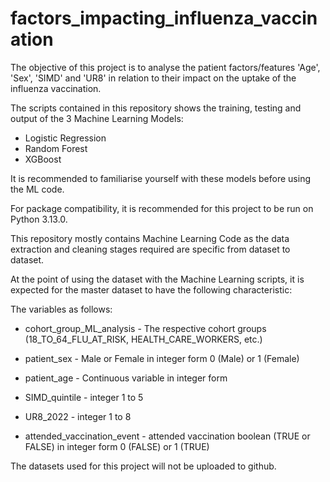 # factors_impacting_influenza_vaccination
The objective of this project is to analyse the patient factors/features 'Age', 'Sex', 'SIMD' and 'UR8' in relation to their impact on the uptake of the influenza vaccination. 

The scripts contained in this repository shows the training, testing and output of the 3 Machine Learning Models:

- Logistic Regression
- Random Forest
- XGBoost

It is recommended to familiarise yourself with these models before using the ML code.

For package compatibility, it is recommended for this project to be run on Python 3.13.0.

This repository mostly contains Machine Learning Code as the data extraction and cleaning stages required are specific from dataset to dataset.

At the point of using the dataset with the Machine Learning scripts, it is expected for the master dataset to have the following characteristic:

The variables as follows:

- cohort_group_ML_analysis - The respective cohort groups (18_TO_64_FLU_AT_RISK, HEALTH_CARE_WORKERS, etc.)

- patient_sex	- Male or Female in integer form 0 (Male) or 1 (Female)

- patient_age	- Continuous variable in integer form

- SIMD_quintile - integer 1 to 5

- UR8_2022	- integer 1 to 8 

- attended_vaccination_event - attended vaccination boolean (TRUE or FALSE) in integer form  0 (FALSE) or 1 (TRUE)



The datasets used for this project will not be uploaded to github.
